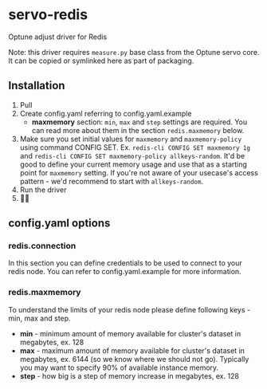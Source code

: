 # servo-redis
Optune adjust driver for Redis

Note: this driver requires `measure.py` base class from the Optune servo core. It can be copied or symlinked here as part of packaging.

## Installation
1. Pull
2. Create config.yaml referring to config.yaml.example
    * **maxmemory** section: `min`, `max` and `step` settings are required. You can read more about them in the section `redis.maxmemory` below.
3. Make sure you set initial values for `maxmemory` and `maxmemory-policy` using command CONFIG SET. Ex. `redis-cli CONFIG SET maxmemory 1g` and `redis-cli CONFIG SET maxmemory-policy allkeys-random`. It'd be good to define your current memory usage and use that as a starting point for `maxmemory` setting. If you're not aware of your usecase's access pattern - we'd recommend to start with `allkeys-random`.
4. Run the driver
5. 🍾🥂

## config.yaml options
### redis.connection
In this section you can define credentials to be used to connect to your redis node. You can refer to config.yaml.example for more information.

### redis.maxmemory
To understand the limits of your redis node please define following keys - min, max and step.
* **min** - minimum amount of memory available for cluster's dataset in megabytes, ex. 128
* **max** - maximum amount of memory available for cluster's dataset in megabytes, ex. 6144 (so we know where we should not go).
Typically you may want to specify 90% of available instance memory.
* **step** - how big is a step of memory increase in megabytes, ex. 128
